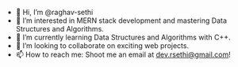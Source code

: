 - 👋 Hi, I’m @raghav-sethi
- 👀 I’m interested in MERN stack development and mastering Data Structures and Algorithms.
- 🌱 I’m currently learning Data Structures and Algorithms with C++.
- 💞️ I’m looking to collaborate on exciting web projects.
- 📫 How to reach me: Shoot me an email at dev.rsethi@gmail.com!

<!---
raghav-sethi/raghav-sethi is a ✨ special ✨ repository because its `README.md` (this file) appears on your GitHub profile.
You can click the Preview link to take a look at your changes.
--->
